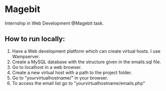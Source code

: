 # Magebit
Internship in Web Development @Magebit task.
## How to run locally:
1. Have a Web development platform which can create virtual hosts. I use Wampserver.
2. Create a MySQL database with the structure given in the emails.sql file.
3. Go to localhost in a web browser.
4. Create a new virtual host with a path to the project folder.
5. Go to "yourvirtualhostname/" in your browser.
6. To access the email list go to "yourvirtualhostname/emails.php"
